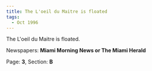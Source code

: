 ```yaml
---  
title: The L'oeil du Maitre is floated  
tags:  
  - Oct 1996  
---  
```

  
The L'oeil du Maitre is floated.  
  
Newspapers: **Miami Morning News or The Miami Herald**  
  
Page: **3**, Section: **B** 
